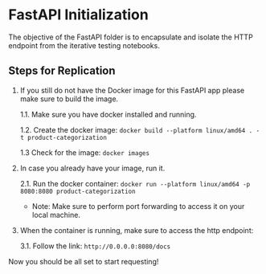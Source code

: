 # FastAPI Initialization

The objective of the FastAPI folder is to encapsulate and isolate the HTTP endpoint from the iterative testing notebooks.

## Steps for Replication

1. If you still do not have the Docker image for this FastAPI app please make sure to build the image.

    1.1. Make sure you have docker installed and running.

    1.2. Create the docker image: ```docker build --platform linux/amd64 . -t product-categorization```

    1.3 Check for the image: ```docker images```

2. In case you already have your image, run it. 
    
    2.1. Run the docker container: ```docker run --platform linux/amd64 -p 8080:8080 product-categorization```
        
    - Note: Make sure to perform port forwarding to access it on your local machine.

3. When the container is running, make sure to access the http endpoint:

    3.1. Follow the link: ```http://0.0.0.0:8080/docs```

Now you should be all set to start requesting!